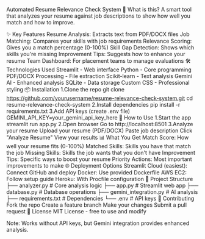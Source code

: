 Automated Resume Relevance Check System
🚀 What is this?
A smart tool that analyzes your resume against job descriptions to show how well you match and how to improve.

✨ Key Features
Resume Analysis: Extracts text from PDF/DOCX files
Job Matching: Compares your skills with job requirements
Relevance Scoring: Gives you a match percentage (0-100%)
Skill Gap Detection: Shows which skills you're missing
Improvement Tips: Suggests how to enhance your resume
Team Dashboard: For placement teams to manage evaluations
🛠️ Technologies Used
Streamlit - Web interface
Python - Core programming
PDF/DOCX Processing - File extraction
Scikit-learn - Text analysis
Gemini AI - Enhanced analysis
SQLite - Data storage
Custom CSS - Professional styling
📦 Installation
1.Clone the repo
git clone https://github.com/yourusername/resume-relevance-check-system.git
cd resume-relevance-check-system
2.Install dependencies
pip install -r requirements.txt
3.Add API keys (create .env file)
GEMINI_API_KEY=your_gemini_api_key_here
🚀 How to Use
1.Start the app
streamlit run app.py
2.Open browser
Go to http://localhost:8501
3.Analyze your resume
Upload your resume (PDF/DOCX)
Paste job description
Click "Analyze Resume"
View your results
📊 What You Get
Match Score: How well your resume fits (0-100%)
Matched Skills: Skills you have that match the job
Missing Skills: Skills the job wants that you don't have
Improvement Tips: Specific ways to boost your resume
Priority Actions: Most important improvements to make
🌐 Deployment Options
Streamlit Cloud (easiest): Connect GitHub and deploy
Docker: Use provided Dockerfile
AWS EC2: Follow setup guide
Heroku: With Procfile configuration
📁 Project Structure
├── analyzer.py          # Core analysis logic
├── app.py              # Streamlit web app
├── database.py         # Database operations
├── gemini_integration.py # AI analysis
├── requirements.txt    # Dependencies
└── .env               # API keys
🤝 Contributing
Fork the repo
Create a feature branch
Make your changes
Submit a pull request
📄 License
MIT License - free to use and modify

Note: Works without API keys, but Gemini integration provides enhanced analysis.